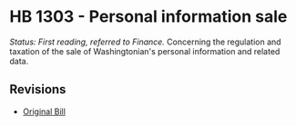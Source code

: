 # HB 1303 - Personal information sale
*Status: First reading, referred to Finance.*
Concerning the regulation and taxation of the sale of Washingtonian's personal information and related data.

## Revisions
* [Original Bill](1/)